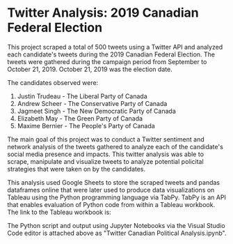# Twitter Analysis: 2019 Canadian Federal Election

This project scraped a total of 500 tweets using a Twitter API and analyzed each candidate's tweets during the 2019 Canadian Federal Election.
The tweets were gathered during the campaign period from September to October 21, 2019. October 21, 2019 was the election date.

The candidates observed were:
1. Justin Trudeau - The Liberal Party of Canada
2. Andrew Scheer - The Conservative Party of Canada
3. Jagmeet Singh - The New Democratic Party of Canada
4. Elizabeth May - The Green Party of Canada
5. Maxime Bernier - The People's Party of Canada

The main goal of this project was to conduct a Twitter sentiment and network analysis of the tweets gathered to analyze each of the candidate's social media presence and impacts.
This twitter analysis was able to scrape, manipulate and visualize tweets to analyze potential policital strategies that were taken on by the candidates.

This analysis used Google Sheets to store the scraped tweets and pandas dataframes online that were later used to produce data visualizations on Tableau using the Python programming language via TabPy.
TabPy is an API that enables evaluation of Python code from within a Tableau workbook.
The link to the Tableau workbook is:

The Python script and output using Jupyter Notebooks via the Visual Studio Code editor is attached above as "Twitter Canadian Political Analysis.ipynb".
